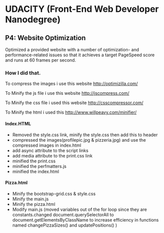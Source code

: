 # UDACITY (Front-End Web Developer Nanodegree)

## P4: Website Optimization

Optimized a provided website with a number of optimization- and performance-related issues so that it achieves a target PageSpeed score and runs at 60 frames per second.

### How I did that.

To compress the images i use this website
http://optimizilla.com/

To Minify the js file i use this website
http://jscompress.com/

To Minify the css file i used this website
http://csscompressor.com/

To Minify the html i used this
http://www.willpeavy.com/minifier/


#### Index.HTML
- Removed the style.css link, minify the style.css then add this to header 
-  compressed the images(profilepic.jpg & pizzeria.jpg) and use the compressed images in index.html
-  add async attribute to the script links
-  add media attribute to the print.css link
-  minified the print.css
-  minified the perfmatters.js
-  minified the index.html
 
####  Pizza.html
-  Minify the bootstrap-grid.css & style.css
- Minify the main.js
- Minify the pizza.html
- Modify main.js  (moved variables out of the for loop since they are constants.changed document.querySelectorAll
  to document.getElementsByClassName to increase efficiency in functions named changePizzaSizes() and updatePositions() ) 



